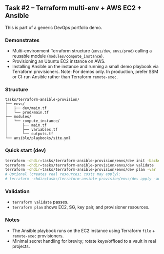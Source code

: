## Task #2 – Terraform multi-env + AWS EC2 + Ansible
This is part of a generic DevOps portfolio demo.

### Demonstrates
- Multi-environment Terraform structure (`envs/dev`, `envs/prod`) calling a reusable module (`modules/compute_instance`).
- Provisioning an Ubuntu EC2 instance on AWS.
- Installing Ansible on the instance and running a small demo playbook via Terraform provisioners.
Note: For demos only. In production, prefer SSM or CI-run Ansible rather than Terraform `remote-exec`.
### Structure
```text
tasks/terraform-ansible-provision/
├── envs/
│   ├── dev/main.tf
│   └── prod/main.tf
├── modules/
│   └── compute_instance/
│       ├── main.tf
│       ├── variables.tf
│       └── outputs.tf
└── ansible/playbooks/site.yml
```
### Quick start (dev)
```bash
terraform -chdir=tasks/terraform-ansible-provision/envs/dev init -backend=false
terraform -chdir=tasks/terraform-ansible-provision/envs/dev validate
terraform -chdir=tasks/terraform-ansible-provision/envs/dev plan -var 'aws_profile=default' -var 'public_key=$(cat ~/.ssh/id_rsa.pub)'
# Optional (creates real resources; costs may apply):
# terraform -chdir=tasks/terraform-ansible-provision/envs/dev apply -auto-approve -var 'aws_profile=default' -var 'public_key=$(cat ~/.ssh/id_rsa.pub)'
```
### Validation
- `terraform validate` passes.
- `terraform plan` shows EC2, SG, key pair, and provisioner resources.
### Notes
- The Ansible playbook runs on the EC2 instance using Terraform `file` + `remote-exec` provisioners.
- Minimal secret handling for brevity; rotate keys/offload to a vault in real projects.
